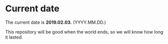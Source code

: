 # Current date

The current date is **2019.02.03.** (YYYY.MM.DD.)

This repository will be good when the world ends, so we will know how long it lasted.